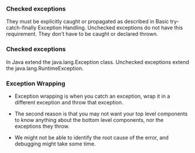 ### Checked exceptions

They must be explicitly caught or propagated as described in Basic try-catch-finally Exception Handling. Unchecked
exceptions do not have this requirement. They don't have to be caught or declared thrown.

### Checked exceptions

In Java extend the java.lang.Exception class. Unchecked exceptions extend the
java.lang.RuntimeException.

### Exception Wrapping

- Exception wrapping is when you catch an exception, wrap it in a different exception and throw that
  exception.

- The second reason is that you may not want your top level components to know anything about the bottom level
  components,
  nor the exceptions they throw.

- We might not be able to identify the root cause of the error, and debugging might take some time.
